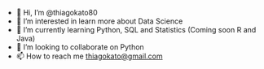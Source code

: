 - 👋 Hi, I’m @thiagokato80
- 👀 I’m interested in learn more about Data Science
- 🌱 I’m currently learning Python, SQL and Statistics (Coming soon R and Java)
- 💞️ I’m looking to collaborate on Python
- 📫 How to reach me thiagokato@gmail.com

<!---
thiagokato80/thiagokato80 is a ✨ special ✨ repository because its `README.md` (this file) appears on your GitHub profile.
You can click the Preview link to take a look at your changes.
--->
